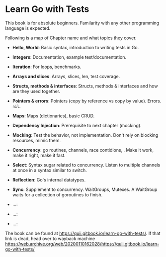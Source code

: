 # Learn Go with Tests

This book is for absolute beginners. Familarity with any other programming language is expected.

Following is a map of Chapter name and what topics they cover.

- **Hello, World**: Basic syntax, introduction to writing tests in Go.

- **Integers**: Documentation, example test/documentation.

- **Iteration**: For loops, benchmarks.

- **Arrays and slices**: Arrays, slices, len, test coverage.

- **Structs, methods & interfaces**: Structs, methods & interfaces and how are they used together.

- **Pointers & errors**: Pointers (copy by reference vs copy by value). Errors. `nil`.

- **Maps**: Maps (dictionaries), basic CRUD.

- **Dependency Injection**: Prerequisite to next chapter (mocking).

- **Mocking**: Test the behavior, not implementation. Don't rely on blocking resources, mimic them.

- **Concurrency**: go routines, channels, race contidions, . Make it work, make it right, make it fast.

- **Select**: Syntax sugar related to concurrency. Listen to multiple channels at once in a syntax similar to switch.

- **Reflection**: Go's internal datatypes.

- **Sync**: Supplement to concurrency. WaitGroups, Mutexes. A WaitGroup waits for a collection of goroutines to finish.

- ...:

- ...:

- ...:


The book can be found at https://quii.gitbook.io/learn-go-with-tests/. If that link is dead, head over to wayback machine https://web.archive.org/web/20200110162028/https://quii.gitbook.io/learn-go-with-tests/